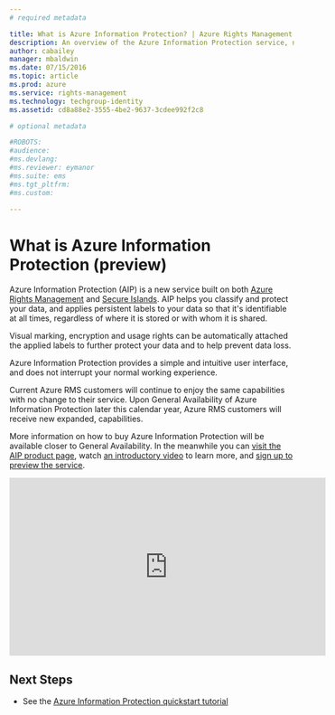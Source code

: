 ```yaml
---
# required metadata

title: What is Azure Information Protection? | Azure Rights Management
description: An overview of the Azure Information Protection service, now in preview
author: cabailey
manager: mbaldwin
ms.date: 07/15/2016
ms.topic: article
ms.prod: azure
ms.service: rights-management
ms.technology: techgroup-identity
ms.assetid: cd8a88e2-3555-4be2-9637-3cdee992f2c8

# optional metadata

#ROBOTS:
#audience:
#ms.devlang:
#ms.reviewer: eymanor
#ms.suite: ems
#ms.tgt_pltfrm:
#ms.custom:

---
```


# What is Azure Information Protection (preview)

Azure Information Protection (AIP) is a new service built on both [Azure Rights Management](/rights-management) and [Secure Islands](http://www.secureislands.com/). AIP helps you classify and protect your data, and applies persistent labels to your data so that it's identifiable at all times, regardless of where it is stored or with whom it is shared.

Visual marking, encryption and usage rights can be automatically attached the applied labels to further protect your data and to help prevent data loss. 

Azure Information Protection provides a simple and intuitive user interface, and does not interrupt your normal working experience.  

Current Azure RMS customers will continue to enjoy the same capabilities with no change to their service. Upon General Availability of Azure Information Protection later this calendar year, Azure RMS customers will receive new expanded, capabilities. 

More information on how to buy Azure Information Protection will be available closer to General Availability. In the meanwhile you can [visit the AIP product page](https://www.microsoft.com/en-us/cloud-platform/azure-information-protection), watch [an introductory video](https://www.youtube.com/watch?v=N9Ip0m6d3G0) to learn more, and [sign up to preview the service](https://info.microsoft.com/Azure-Information-Protection.html?ls=Website). 

<iframe width="560" height="315" src="https://www.youtube.com/embed/N9Ip0m6d3G0" frameborder="0" allowfullscreen></iframe>

## Next Steps

* See the [Azure Information Protection quickstart tutorial](aip-quickstart-tutorial.md)


